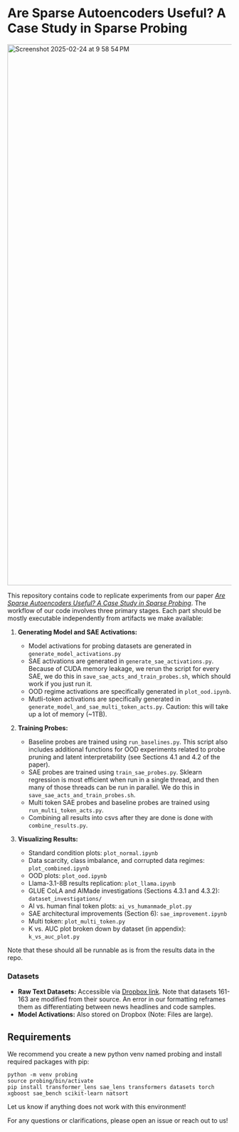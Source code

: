 # Are Sparse Autoencoders Useful? A Case Study in Sparse Probing

<img width="1213" alt="Screenshot 2025-02-24 at 9 58 54 PM" src="https://github.com/user-attachments/assets/09a20f0b-9f45-4382-b6c2-e70bba6c17db" />

This repository contains code to replicate experiments from our paper [_Are Sparse Autoencoders Useful? A Case Study in Sparse Probing_](https://arxiv.org/pdf/2502.16681). The workflow of our code involves three primary stages. Each part should be mostly executable independently from artifacts we make available:

1. **Generating Model and SAE Activations:**

   - Model activations for probing datasets are generated in `generate_model_activations.py`
   - SAE activations are generated in `generate_sae_activations.py`. Because of CUDA memory leakage, we rerun the script for every SAE, we do this in `save_sae_acts_and_train_probes.sh`, which should work if you just run it.
   - OOD regime activations are specifically generated in `plot_ood.ipynb`.
   - Mutli-token activations are specifically generated in `generate_model_and_sae_multi_token_acts.py`. Caution: this will take up a lot of memory (~1TB).

2. **Training Probes:**

   - Baseline probes are trained using `run_baselines.py`. This script also includes additional functions for OOD experiments related to probe pruning and latent interpretability (see Sections 4.1 and 4.2 of the paper).
   - SAE probes are trained using `train_sae_probes.py`. Sklearn regression is most efficient when run in a single thread, and then many of those threads can be run in parallel. We do this in `save_sae_acts_and_train_probes.sh`.
   - Multi token SAE probes and baseline probes are trained using `run_multi_token_acts.py`.
   - Combining all results into csvs after they are done is done with `combine_results.py`.

3. **Visualizing Results:**
   - Standard condition plots: `plot_normal.ipynb`
   - Data scarcity, class imbalance, and corrupted data regimes: `plot_combined.ipynb`
   - OOD plots: `plot_ood.ipynb`
   - Llama-3.1-8B results replication: `plot_llama.ipynb`
   - GLUE CoLA and AIMade investigations (Sections 4.3.1 and 4.3.2): `dataset_investigations/`
   - AI vs. human final token plots: `ai_vs_humanmade_plot.py`
   - SAE architectural improvements (Section 6): `sae_improvement.ipynb`
   - Multi token: `plot_multi_token.py`
   - K vs. AUC plot broken down by dataset (in appendix): `k_vs_auc_plot.py`

Note that these should all be runnable as is from the results data in the repo.

### Datasets

- **Raw Text Datasets:** Accessible via [Dropbox link](https://www.dropbox.com/scl/fo/lvajx9100jsy3h9cvis7q/AIocXXICIwHsz-HsXSekC3Y?rlkey=tq7td61h1fufm01cbdu2oqsb5&st=aorlnph5&dl=0). Note that datasets 161-163 are modified from their source. An error in our formatting reframes them as differentiating between news headlines and code samples.
- **Model Activations:** Also stored on Dropbox (Note: Files are large).

## Requirements

We recommend you create a new python venv named probing and install required packages with pip:

```
python -m venv probing
source probing/bin/activate
pip install transformer_lens sae_lens transformers datasets torch xgboost sae_bench scikit-learn natsort
```

Let us know if anything does not work with this environment!

For any questions or clarifications, please open an issue or reach out to us!
